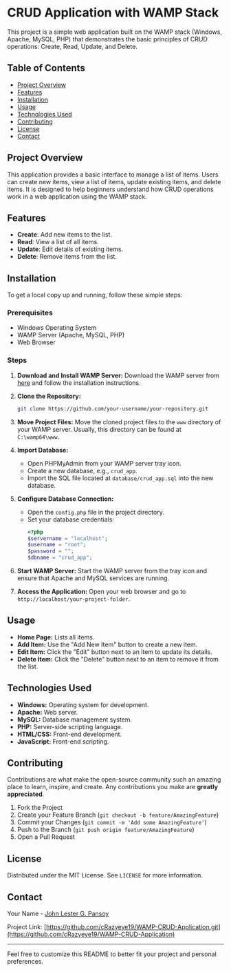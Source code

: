 # CRUD Application with WAMP Stack

This project is a simple web application built on the WAMP stack (Windows, Apache, MySQL, PHP) that demonstrates the basic principles of CRUD operations: Create, Read, Update, and Delete.

## Table of Contents
- [Project Overview](#project-overview)
- [Features](#features)
- [Installation](#installation)
- [Usage](#usage)
- [Technologies Used](#technologies-used)
- [Contributing](#contributing)
- [License](#license)
- [Contact](#contact)

## Project Overview

This application provides a basic interface to manage a list of items. Users can create new items, view a list of items, update existing items, and delete items. It is designed to help beginners understand how CRUD operations work in a web application using the WAMP stack.

## Features

- **Create**: Add new items to the list.
- **Read**: View a list of all items.
- **Update**: Edit details of existing items.
- **Delete**: Remove items from the list.

## Installation

To get a local copy up and running, follow these simple steps:

### Prerequisites

- Windows Operating System
- WAMP Server (Apache, MySQL, PHP)
- Web Browser

### Steps

1. **Download and Install WAMP Server:**
   Download the WAMP server from [here](http://www.wampserver.com/en/) and follow the installation instructions.

2. **Clone the Repository:**
   ```sh
   git clone https://github.com/your-username/your-repository.git
   ```

3. **Move Project Files:**
   Move the cloned project files to the `www` directory of your WAMP server. Usually, this directory can be found at `C:\wamp64\www`.

4. **Import Database:**
   - Open PHPMyAdmin from your WAMP server tray icon.
   - Create a new database, e.g., `crud_app`.
   - Import the SQL file located at `database/crud_app.sql` into the new database.

5. **Configure Database Connection:**
   - Open the `config.php` file in the project directory.
   - Set your database credentials:
     ```php
     <?php
     $servername = "localhost";
     $username = "root";
     $password = "";
     $dbname = "crud_app";
     ```

6. **Start WAMP Server:**
   Start the WAMP server from the tray icon and ensure that Apache and MySQL services are running.

7. **Access the Application:**
   Open your web browser and go to `http://localhost/your-project-folder`.

## Usage

- **Home Page:** Lists all items.
- **Add Item:** Use the "Add New Item" button to create a new item.
- **Edit Item:** Click the "Edit" button next to an item to update its details.
- **Delete Item:** Click the "Delete" button next to an item to remove it from the list.

## Technologies Used

- **Windows:** Operating system for development.
- **Apache:** Web server.
- **MySQL:** Database management system.
- **PHP:** Server-side scripting language.
- **HTML/CSS:** Front-end development.
- **JavaScript:** Front-end scripting.

## Contributing

Contributions are what make the open-source community such an amazing place to learn, inspire, and create. Any contributions you make are **greatly appreciated**.

1. Fork the Project
2. Create your Feature Branch (`git checkout -b feature/AmazingFeature`)
3. Commit your Changes (`git commit -m 'Add some AmazingFeature'`)
4. Push to the Branch (`git push origin feature/AmazingFeature`)
5. Open a Pull Request

## License

Distributed under the MIT License. See `LICENSE` for more information.

## Contact

Your Name - [John Lester G. Pansoy](mailto:jlesterpansoy@gmail.com)

Project Link: [https://github.com/cRazyeye19/WAMP-CRUD-Application.git](https://github.com/cRazyeye19/WAMP-CRUD-Application)

---

Feel free to customize this README to better fit your project and personal preferences.
